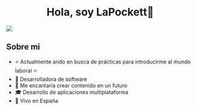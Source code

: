 <div align="center">
<h1 align="center">Hola, soy LaPockett👋</h1>
</div>
<img src="https://raw.githubusercontent.com/LaPockett/assets/refs/heads/main/banner.png?token=GHSAT0AAAAAAC4YRBHCPWYQDPYXNYMCX2YWZ4A6FLQ">


## Sobre mi

- ⭐ Actualmente ando en busca de prácticas para introducirme al mundo laboral ⭐ 
- 📲 Desarrolladora de software
- 🎥 Me encantaría crear contenido en un futuro
- 🎓 Desarrollo de aplicaciones multiplataforma
- 🏡 Vivo en España
<br>
